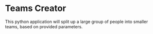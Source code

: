# Teams Creator

This python application will split up a large group of people into smaller teams, based on provided parameters.
